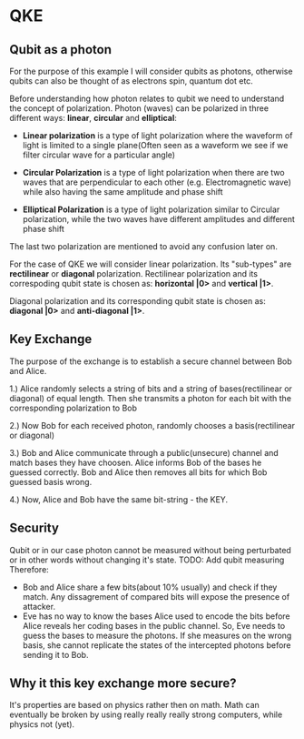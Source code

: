 # QKE

## Qubit as a photon

For the purpose of this example I will consider qubits as photons, otherwise qubits can also be thought of as electrons spin, quantum dot etc.

Before understanding how photon relates to qubit we need to understand the concept of polarization.
Photon (waves) can be polarized in three different ways: **linear**, **circular** and **elliptical**:
- **Linear polarization** is a type of light polarization where the waveform of light is limited to a single plane(Often seen as a waveform we see if we filter circular wave for a particular angle)

- **Circular Polarization** is a type of light polarization when there are two waves that are perpendicular to each other (e.g. Electromagnetic wave) while also having the same amplitude and phase shift

- **Elliptical Polarization** is a type of light polarization similar to Circular polarization, while the two waves have different amplitudes and different phase shift

The last two polarization are mentioned to avoid any confusion later on.

For the case of QKE we will consider linear polarization. Its "sub-types" are **rectilinear** or **diagonal** polarization.
Rectilinear polarization and its correspoding qubit state is chosen as: **horizontal |0>** and **vertical |1>**.

Diagonal polarization and its corresponding qubit state is chosen as: **diagonal |0>** and **anti-diagonal |1>**.

## Key Exchange

The purpose of the exchange is to establish a secure channel between Bob and Alice.

1.) Alice randomly selects a string of bits and a string of bases(rectilinear or diagonal) of equal length. Then she transmits a photon for each bit with the corresponding polarization to Bob

2.) Now Bob for each received photon, randomly chooses a basis(rectilinear or diagonal)

3.) Bob and Alice communicate through a public(unsecure) channel and match bases they have choosen. Alice informs Bob of the bases he guessed correctly. Bob and Alice then removes all bits for which Bob guessed basis wrong. 

4.) Now, Alice and Bob have the same bit-string - the KEY.

## Security

Qubit or in our case photon cannot be measured without being perturbated or in other words without changing it's state.
TODO: Add qubit measuring
Therefore:
- Bob and Alice share a few bits(about 10% usually) and check if they match. Any dissagrement of compared bits will expose the presence of attacker.
- Eve has no way to know the bases Alice used to encode the bits before Alice reveals her coding bases in the public channel. So, Eve needs to guess the bases to measure the photons. If she measures on the wrong basis, she cannot replicate the states of the intercepted photons before sending it to Bob. 


## Why it this key exchange more secure?

It's properties are based on physics rather then on math. Math can eventually be broken by using really really really strong computers, while physics not (yet).
